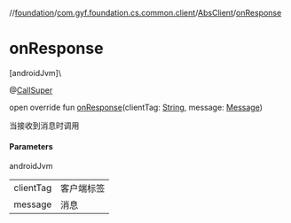 //[foundation](../../../index.md)/[com.gyf.foundation.cs.common.client](../index.md)/[AbsClient](index.md)/[onResponse](on-response.md)

# onResponse

[androidJvm]\

@[CallSuper](https://developer.android.com/reference/kotlin/androidx/annotation/CallSuper.html)

open override fun [onResponse](on-response.md)(clientTag: [String](https://kotlinlang.org/api/core/kotlin-stdlib/kotlin/-string/index.html), message: [Message](https://developer.android.com/reference/kotlin/android/os/Message.html))

当接收到消息时调用

#### Parameters

androidJvm

| | |
|---|---|
| clientTag | 客户端标签 |
| message | 消息 |